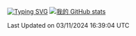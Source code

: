 [![Typing SVG](https://readme-typing-svg.demolab.com?font=Fira+Code&pause=1000&random=true&width=435&lines=%E2%9D%A4+Hello!+%E2%9D%A4;Welcome+to+my+Github+Profile~;I'm+a+student+from+SCNU+%26+UoA)](https://git.io/typing-svg)
[![我的 GitHub stats](https://github-readme-stats.vercel.app/api?username=AptS-1547&show_icons=true&theme=ambient_gradient)](https://github.com/anuraghazra/github-readme-stats)
<!--START_SECTION:waka-->

 Last Updated on 03/11/2024 16:39:04 UTC
<!--END_SECTION:waka-->